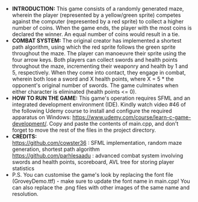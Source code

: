 - **INTRODUCTION:** This game consists of a randomly generated maze, wherein the player (represented by a yellow/green sprite) competes against the computer (represented by a red sprite) to collect a higher number of coins. When the game ends, the player with the most coins is declared the winner. An equal number of coins would result in a tie.
- **COMBAT SYSTEM:** The original creator has implemented a shortest path algorithm, using which the red sprite follows the green sprite throughout the maze. The player can manoeuvre their sprite using the four arrow keys. Both players can collect swords and health points throughout the maze, incrementing their weaponry and health by 1 and 5, respectively. When they come into contact, they engage in combat, wherein both lose a sword and X health points, where X = 5 * the opponent's original number of swords. The game culminates when either character is eliminated (health points <= 0).
- **HOW TO RUN THE GAME:** This game's operation requires SFML and an integrated development environment (IDE). Kindly watch video #46 of the following Udemy course to install and configure the required apparatus on Windows: https://www.udemy.com/course/learn-c-game-development/. Copy and paste the contents of main.cpp, and don't forget to move the rest of the files in the project directory.
- **CREDITS:**\
  https://github.com/cowster36 : SFML implementation, random maze generation, shortest path algorithm\
  https://github.com/parhlesaadu : advanced combat system involving swords and health points, scoreboard, AVL tree for storing player statistics
- P.S. You can customise the game's look by replacing the font file (GroveyDemo.ttf) - make sure to update the font name in main.cpp! You can also replace the .png files with other images of the same name and resolution.
